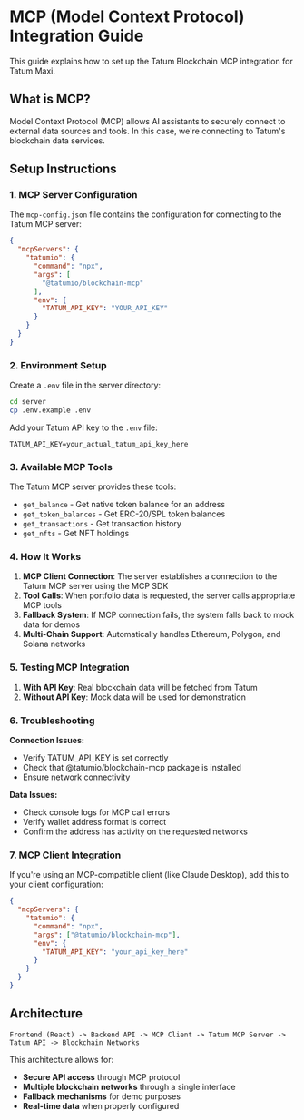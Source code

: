 # MCP (Model Context Protocol) Integration Guide

This guide explains how to set up the Tatum Blockchain MCP integration for Tatum Maxi.

## What is MCP?

Model Context Protocol (MCP) allows AI assistants to securely connect to external data sources and tools. In this case, we're connecting to Tatum's blockchain data services.

## Setup Instructions

### 1. MCP Server Configuration

The `mcp-config.json` file contains the configuration for connecting to the Tatum MCP server:

```json
{
  "mcpServers": {
    "tatumio": {
      "command": "npx",
      "args": [
        "@tatumio/blockchain-mcp"
      ],
      "env": {
        "TATUM_API_KEY": "YOUR_API_KEY"
      }
    }
  }
}
```

### 2. Environment Setup

Create a `.env` file in the server directory:

```bash
cd server
cp .env.example .env
```

Add your Tatum API key to the `.env` file:
```
TATUM_API_KEY=your_actual_tatum_api_key_here
```

### 3. Available MCP Tools

The Tatum MCP server provides these tools:

- `get_balance` - Get native token balance for an address
- `get_token_balances` - Get ERC-20/SPL token balances
- `get_transactions` - Get transaction history
- `get_nfts` - Get NFT holdings

### 4. How It Works

1. **MCP Client Connection**: The server establishes a connection to the Tatum MCP server using the MCP SDK
2. **Tool Calls**: When portfolio data is requested, the server calls appropriate MCP tools
3. **Fallback System**: If MCP connection fails, the system falls back to mock data for demos
4. **Multi-Chain Support**: Automatically handles Ethereum, Polygon, and Solana networks

### 5. Testing MCP Integration

1. **With API Key**: Real blockchain data will be fetched from Tatum
2. **Without API Key**: Mock data will be used for demonstration

### 6. Troubleshooting

**Connection Issues:**
- Verify TATUM_API_KEY is set correctly
- Check that @tatumio/blockchain-mcp package is installed
- Ensure network connectivity

**Data Issues:**
- Check console logs for MCP call errors
- Verify wallet address format is correct
- Confirm the address has activity on the requested networks

### 7. MCP Client Integration

If you're using an MCP-compatible client (like Claude Desktop), add this to your client configuration:

```json
{
  "mcpServers": {
    "tatumio": {
      "command": "npx",
      "args": ["@tatumio/blockchain-mcp"],
      "env": {
        "TATUM_API_KEY": "your_api_key_here"
      }
    }
  }
}
```

## Architecture

```
Frontend (React) -> Backend API -> MCP Client -> Tatum MCP Server -> Tatum API -> Blockchain Networks
```

This architecture allows for:
- **Secure API access** through MCP protocol
- **Multiple blockchain networks** through a single interface
- **Fallback mechanisms** for demo purposes
- **Real-time data** when properly configured
